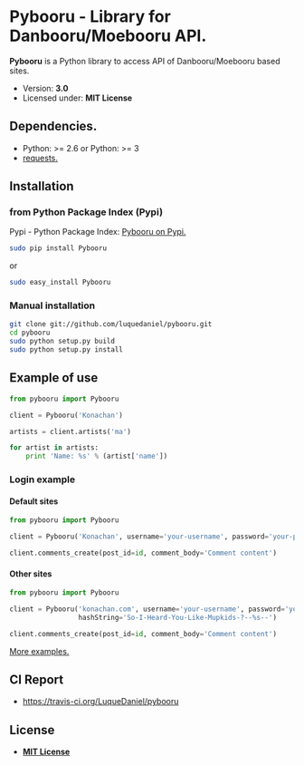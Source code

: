 # Pybooru - Library for Danbooru/Moebooru API.
**Pybooru** is a Python library to access API of Danbooru/Moebooru based sites.

- Version: **3.0**
- Licensed under: **MIT License**

## Dependencies.
- Python: >= 2.6 or Python: >= 3
- [requests.](http://docs.python-requests.org/en/latest/)

## Installation
### from Python Package Index (Pypi)
Pypi - Python Package Index:
[Pybooru on Pypi.](https://pypi.python.org/pypi/Pybooru/)

```bash
sudo pip install Pybooru
```
or
```bash
sudo easy_install Pybooru
```

### Manual installation
```bash
git clone git://github.com/luquedaniel/pybooru.git
cd pybooru
sudo python setup.py build
sudo python setup.py install
```

## Example of use
```python
from pybooru import Pybooru

client = Pybooru('Konachan')

artists = client.artists('ma')

for artist in artists:
    print 'Name: %s' % (artist['name'])
```

### Login example
#### Default sites
```python
from pybooru import Pybooru

client = Pybooru('Konachan', username='your-username', password='your-password')

client.comments_create(post_id=id, comment_body='Comment content')
```

#### Other sites
```python
from pybooru import Pybooru

client = Pybooru('konachan.com', username='your-username', password='your-password',
                 hashString='So-I-Heard-You-Like-Mupkids-?--%s--')

client.comments_create(post_id=id, comment_body='Comment content')
```

[More examples.](https://github.com/LuqueDaniel/pybooru/tree/master/examples)

## CI Report
- https://travis-ci.org/LuqueDaniel/pybooru

## License
- **[MIT License](https://github.com/LuqueDaniel/pybooru/blob/master/LICENSE)**
